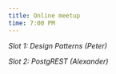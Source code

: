 ```yaml
---
title: Online meetup
time: 7:00 PM
---
```

*Slot 1: Design Patterns (Peter)*

*Slot 2: PostgREST (Alexander)*

